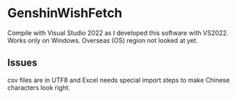 # GenshinWishFetch

Compile with Visual Studio 2022 as I developed this software with VS2022. Works only on Windows. 
Overseas (OS) region not looked at yet.

## Issues

csv files are in UTF8 and Excel needs special import steps to make Chinese characters look right.